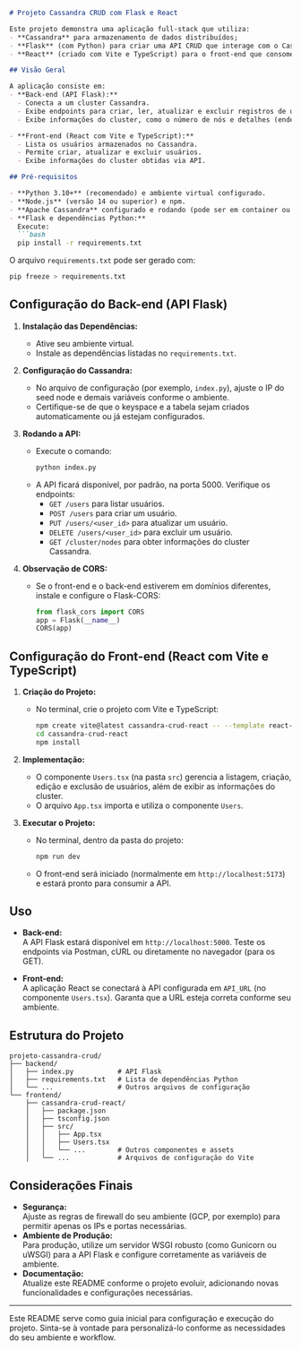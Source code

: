 ```markdown
# Projeto Cassandra CRUD com Flask e React

Este projeto demonstra uma aplicação full-stack que utiliza:
- **Cassandra** para armazenamento de dados distribuídos;
- **Flask** (com Python) para criar uma API CRUD que interage com o Cassandra via CQL;
- **React** (criado com Vite e TypeScript) para o front-end que consome a API.

## Visão Geral

A aplicação consiste em:
- **Back-end (API Flask):**  
  - Conecta a um cluster Cassandra.
  - Exibe endpoints para criar, ler, atualizar e excluir registros de usuários.
  - Exibe informações do cluster, como o número de nós e detalhes (endereço, data center, rack).

- **Front-end (React com Vite e TypeScript):**  
  - Lista os usuários armazenados no Cassandra.
  - Permite criar, atualizar e excluir usuários.
  - Exibe informações do cluster obtidas via API.

## Pré-requisitos

- **Python 3.10+** (recomendado) e ambiente virtual configurado.
- **Node.js** (versão 14 ou superior) e npm.
- **Apache Cassandra** configurado e rodando (pode ser em container ou cluster).
- **Flask e dependências Python:**  
  Execute:
  ```bash
  pip install -r requirements.txt
  ```
  O arquivo `requirements.txt` pode ser gerado com:
  ```bash
  pip freeze > requirements.txt
  ```

## Configuração do Back-end (API Flask)

1. **Instalação das Dependências:**
   - Ative seu ambiente virtual.
   - Instale as dependências listadas no `requirements.txt`.

2. **Configuração do Cassandra:**
   - No arquivo de configuração (por exemplo, `index.py`), ajuste o IP do seed node e demais variáveis conforme o ambiente.
   - Certifique-se de que o keyspace e a tabela sejam criados automaticamente ou já estejam configurados.

3. **Rodando a API:**
   - Execute o comando:
     ```bash
     python index.py
     ```
   - A API ficará disponível, por padrão, na porta 5000. Verifique os endpoints:
     - `GET /users` para listar usuários.
     - `POST /users` para criar um usuário.
     - `PUT /users/<user_id>` para atualizar um usuário.
     - `DELETE /users/<user_id>` para excluir um usuário.
     - `GET /cluster/nodes` para obter informações do cluster Cassandra.

4. **Observação de CORS:**
   - Se o front-end e o back-end estiverem em domínios diferentes, instale e configure o Flask-CORS:
     ```python
     from flask_cors import CORS
     app = Flask(__name__)
     CORS(app)
     ```

## Configuração do Front-end (React com Vite e TypeScript)

1. **Criação do Projeto:**
   - No terminal, crie o projeto com Vite e TypeScript:
     ```bash
     npm create vite@latest cassandra-crud-react -- --template react-ts
     cd cassandra-crud-react
     npm install
     ```

2. **Implementação:**
   - O componente `Users.tsx` (na pasta `src`) gerencia a listagem, criação, edição e exclusão de usuários, além de exibir as informações do cluster.
   - O arquivo `App.tsx` importa e utiliza o componente `Users`.

3. **Executar o Projeto:**
   - No terminal, dentro da pasta do projeto:
     ```bash
     npm run dev
     ```
   - O front-end será iniciado (normalmente em `http://localhost:5173`) e estará pronto para consumir a API.

## Uso

- **Back-end:**  
  A API Flask estará disponível em `http://localhost:5000`. Teste os endpoints via Postman, cURL ou diretamente no navegador (para os GET).

- **Front-end:**  
  A aplicação React se conectará à API configurada em `API_URL` (no componente `Users.tsx`). Garanta que a URL esteja correta conforme seu ambiente.

## Estrutura do Projeto

```
projeto-cassandra-crud/
├── backend/
│   ├── index.py           # API Flask
│   ├── requirements.txt   # Lista de dependências Python
│   └── ...                # Outros arquivos de configuração
└── frontend/
    ├── cassandra-crud-react/
    │   ├── package.json
    │   ├── tsconfig.json
    │   ├── src/
    │   │   ├── App.tsx
    │   │   ├── Users.tsx
    │   │   └── ...        # Outros componentes e assets
    │   └── ...            # Arquivos de configuração do Vite
```

## Considerações Finais

- **Segurança:**  
  Ajuste as regras de firewall do seu ambiente (GCP, por exemplo) para permitir apenas os IPs e portas necessárias.
- **Ambiente de Produção:**  
  Para produção, utilize um servidor WSGI robusto (como Gunicorn ou uWSGI) para a API Flask e configure corretamente as variáveis de ambiente.
- **Documentação:**  
  Atualize este README conforme o projeto evoluir, adicionando novas funcionalidades e configurações necessárias.

---

Este README serve como guia inicial para configuração e execução do projeto. Sinta-se à vontade para personalizá-lo conforme as necessidades do seu ambiente e workflow.
```